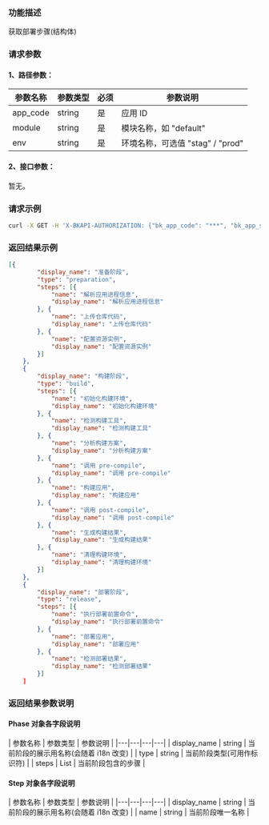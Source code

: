 ### 功能描述
获取部署步骤(结构体)

### 请求参数

#### 1、路径参数：

|   参数名称   |    参数类型  |  必须  |     参数说明     |
| ------------ | ------------ | ------ | ---------------- |
| app_code   | string | 是 | 应用 ID |
| module   | string | 是 | 模块名称，如 "default" |
| env | string | 是 | 环境名称，可选值 "stag" / "prod" |

#### 2、接口参数：
暂无。

### 请求示例
```bash
curl -X GET -H 'X-BKAPI-AUTHORIZATION: {"bk_app_code": "***", "bk_app_secret": "***", "access_token": "***"}' http://bkapi.example.com/api/bkpaas3/prod/bkapps/applications/{app_code}/modules/{module}/envs/{env}/get_deploy_phases/
```

### 返回结果示例
```json
[{
        "display_name": "准备阶段",
        "type": "preparation",
        "steps": [{
            "name": "解析应用进程信息",
            "display_name": "解析应用进程信息"
        }, {
            "name": "上传仓库代码",
            "display_name": "上传仓库代码"
        }, {
            "name": "配置资源实例",
            "display_name": "配置资源实例"
        }]
    },
    {
        "display_name": "构建阶段",
        "type": "build",
        "steps": [{
            "name": "初始化构建环境",
            "display_name": "初始化构建环境"
        }, {
            "name": "检测构建工具",
            "display_name": "检测构建工具"
        }, {
            "name": "分析构建方案",
            "display_name": "分析构建方案"
        }, {
            "name": "调用 pre-compile",
            "display_name": "调用 pre-compile"
        }, {
            "name": "构建应用",
            "display_name": "构建应用"
        }, {
            "name": "调用 post-compile",
            "display_name": "调用 post-compile"
        }, {
            "name": "生成构建结果",
            "display_name": "生成构建结果"
        }, {
            "name": "清理构建环境",
            "display_name": "清理构建环境"
        }]
    },
    {
        "display_name": "部署阶段",
        "type": "release",
        "steps": [{
            "name": "执行部署前置命令",
            "display_name": "执行部署前置命令"
        }, {
            "name": "部署应用",
            "display_name": "部署应用"
        }, {
            "name": "检测部署结果",
            "display_name": "检测部署结果"
        }]
    ]
```

### 返回结果参数说明

#### Phase 对象各字段说明
|   参数名称   |    参数类型  |     参数说明     |
|---|---|---|---|
| display_name | string | 当前阶段的展示用名称(会随着 i18n 改变) |
| type | string | 当前阶段类型(可用作标识符) |
| steps | List | 当前阶段包含的步骤 |

#### Step 对象各字段说明
|   参数名称   |    参数类型  |     参数说明     |
|---|---|---|---|
| display_name | string | 当前阶段的展示用名称(会随着 i18n 改变) |
| name | string | 当前阶段唯一名称 |